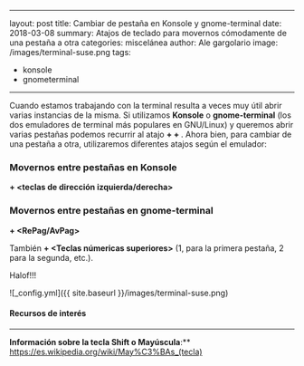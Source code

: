 ---
layout: post
title: Cambiar de pestaña en Konsole y gnome-terminal
date: 2018-03-08
summary: Atajos de teclado para movernos cómodamente de una pestaña a otra
categories: miscelánea
author: Ale gargolario
image: /images/terminal-suse.png
tags:
 - konsole
 - gnometerminal
 ---

Cuando estamos trabajando con la terminal resulta a veces muy útil abrir varias instancias de la misma. Si utilizamos **Konsole** o **gnome-terminal** (los dos emuladores de terminal más populares en GNU/Linux) y queremos abrir varias pestañas podemos recurrir al atajo **<Ctrl> + <Alt> + <t>**. Ahora bien, para cambiar de una pestaña a otra, utilizaremos diferentes atajos según el emulador:

### Movernos entre pestañas en Konsole

**<Shift> + <teclas de dirección izquierda/derecha>**


### Movernos entre pestañas en gnome-terminal

**<Ctrl> + <RePag/AvPag>**

También **<Alt> + <Teclas númericas superiores>** (1, para la primera pestaña, 2 para la segunda, etc.).

Halof!!!


![_config.yml]({{ site.baseurl }}/images/terminal-suse.png)

#### Recursos de interés
*** 

**Información sobre la tecla Shift o Mayúscula**:** <https://es.wikipedia.org/wiki/May%C3%BAs_(tecla)>
